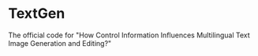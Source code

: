# TextGen
The official code for "How Control Information Influences Multilingual Text Image Generation and Editing?"
